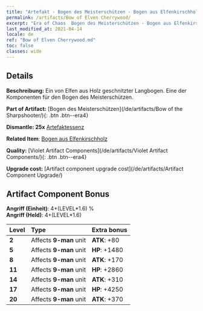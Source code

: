 ```yaml
---
title: "Artefakt - Bogen des Meisterschützen - Bogen aus Elfenkirschholz"
permalink: /artifacts/Bow of Elven Cherrywood/
excerpt: "Era of Chaos  Bogen des Meisterschützen - Bogen aus Elfenkirschholz. Ein von Elfen aus Holz geschnitzter Langbogen. Eine der Komponenten für den Bogen des Meisterschützen."
last_modified_at: 2021-04-14
locale: de
ref: "Bow of Elven Cherrywood.md"
toc: false
classes: wide
---
```




## Details

 **Beschreibung:** Ein von Elfen aus Holz geschnitzter Langbogen. Eine der Komponenten für den Bogen des Meisterschützen.

 **Part of Artifact:** [Bogen des Meisterschützen](/de/artifacts/Bow of the Sharpshooter/){: .btn .btn--era4}

 **Dismantle: 25x** [Artefaktessenz](/de/Items/con_905/)

 **Related Item**: [Bogen aus Elfenkirschholz](/de/Items/art_103/)

 **Quality:** [Violet Artifact Components](/de/artifacts/Violet Artifact Components/){: .btn .btn--era4}

 **Upgrade cost:** [Artifact component upgrade cost](/de/artifacts/Artifact Component Upgrade/)

## Artifact Component Bonus

  **Angriff (Einheit)**: 4+(LEVEL\*1.6) %<br/>**Angriff (Held)**: 4+(LEVEL\*1.6)

  |  Level  | Type |    Extra bonus  | 
  |:--------|:-----|:----------------| 
  | **2** | Affects **9-man** unit | **ATK**: +80 | 
  | **5** | Affects **9-man** unit | **HP**: +1480 | 
  | **8** | Affects **9-man** unit | **ATK**: +170 | 
  | **11** | Affects **9-man** unit | **HP**: +2860 | 
  | **14** | Affects **9-man** unit | **ATK**: +310 | 
  | **17** | Affects **9-man** unit | **HP**: +4250 | 
  | **20** | Affects **9-man** unit | **ATK**: +370 | 
